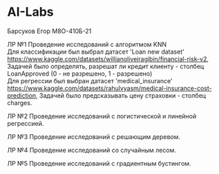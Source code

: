 # AI-Labs
Барсуков Егор М8О-410Б-21

ЛР №1 Проведение исследований с алгоритмом KNN \
Для классификации был выбрал датасет 'Loan new dataset' https://www.kaggle.com/datasets/willianoliveiragibin/financial-risk-v2,
Задачей было определять, разрешат ли кредит клиенту - столбец LoanApproved (0 - не разрешено, 1 - разрешено) \
Для регрессии был выбран датасет 'medical_insurance' https://www.kaggle.com/datasets/rahulvyasm/medical-insurance-cost-prediction,
Задачей было предсказывать цену страховки - столбец charges.

ЛР №2 Проведение исследований с логистической и линейной регрессией.

ЛР №3 Проведение исследований с решающим деревом.

ЛР №4 Проведение исследований со случайным лесом.

ЛР №5 Проведение исследований с градиентным бустингом.
